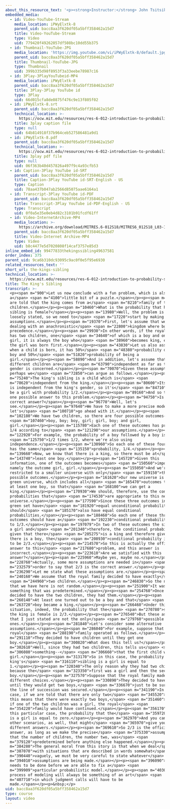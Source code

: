 ```yaml
---
about_this_resource_text: '<p><strong>Instructor:</strong> John Tsitsiklis</p>'
embedded_media:
  - id: Video-YouTube-Stream
    media_location: iPWyElxtk-8
    parent_uid: bacc8aa3f620df05a5bff358462a15d7
    title: Video-YouTube-Stream
    type: Video
    uid: 779420f49262057df508bc10dd55b375
  - id: Thumbnail-YouTube-JPG
    media_location: 'https://img.youtube.com/vi/iPWyElxtk-8/default.jpg'
    parent_uid: bacc8aa3f620df05a5bff358462a15d7
    title: Thumbnail-YouTube-JPG
    type: Thumbnail
    uid: 399b335d98f8953f3a33eebe78987c16
  - id: 3Play-3PlayYouTubeid-MP4
    media_location: iPWyElxtk-8
    parent_uid: bacc8aa3f620df05a5bff358462a15d7
    title: 3Play-3Play YouTube id
    type: 3Play
    uid: 66d015cfa8de0875f476c9e13f805f02
  - id: iPWyElxtk-8.srt
    parent_uid: bacc8aa3f620df05a5bff358462a15d7
    technical_location: >-
      https://ocw.mit.edu/resources/res-6-012-introduction-to-probability-spring-2018/part-i-the-fundamentals/the-kings-sibling/iPWyElxtk-8.srt
    title: 3play caption file
    type: null
    uid: 64b814918f37b964ceb527586481a9d1
  - id: iPWyElxtk-8.pdf
    parent_uid: bacc8aa3f620df05a5bff358462a15d7
    technical_location: >-
      https://ocw.mit.edu/resources/res-6-012-introduction-to-probability-spring-2018/part-i-the-fundamentals/the-kings-sibling/iPWyElxtk-8.pdf
    title: 3play pdf file
    type: null
    uid: 06f363b40d457826a497f9c4a93cfb53
  - id: Caption-3Play YouTube id-SRT
    parent_uid: bacc8aa3f620df05a5bff358462a15d7
    title: Caption-3Play YouTube id-SRT-English - US
    type: Caption
    uid: 78aa437b047ab2566d85075aae6164a1
  - id: Transcript-3Play YouTube id-PDF
    parent_uid: bacc8aa3f620df05a5bff358462a15d7
    title: Transcript-3Play YouTube id-PDF-English - US
    type: Transcript
    uid: 0f0a5e35e0eb4d82c3101b91fcdf61ff
  - id: Video-InternetArchive-MP4
    media_location: >-
      https://archive.org/download/MITRES.6-012S18/MITRES6_012S18_L03-10_300k.mp4
    parent_uid: bacc8aa3f620df05a5bff358462a15d7
    title: Video-Internet Archive-MP4
    type: Video
    uid: b8c4477e5d7020808f14caf3757e85d3
inline_embed_id: 99477833thekingssibling49637581
order_index: 375
parent_uid: 9ca6b310dc93095c9ac0f0e5f95e6930
related_resources_text: ''
short_url: the-kings-sibling
technical_location: >-
  https://ocw.mit.edu/resources/res-6-012-introduction-to-probability-spring-2018/part-i-the-fundamentals/the-kings-sibling
title: The King's Sibling
transcript: >-
  <p><span m="900">Let us now conclude with a fun problem, which is also
  a</span> <span m="4100">little bit of a puzzle.</span></p><p><span m="5970">We
  are told that the king comes from a</span> <span m="8210">family of two
  children.</span></p><p><span m="10460">What is the probability that his
  sibling is female?</span></p><p><span m="13980">Well, the problem is too
  loosely stated, so we need to</span> <span m="17220">start by making some
  assumptions.</span></p><p><span m="19370">First, let's assume that we're
  dealing with an anachronistic</span> <span m="22800">kingdom where boys have
  precedence.</span></p><p><span m="29930">In other words, if the royal family
  has two children, one</span> <span m="34640">of which is a boy and one is a
  girl, it is always the boy who</span> <span m="38960">becomes king, even if
  the girl was born first.</span></p><p><span m="43830">Let us also assume that
  when a child is born, it has 50%</span> <span m="48380">probability of being a
  boy and 50%</span> <span m="51820">probability of being a
  girl.</span></p><p><span m="58890">And in addition, let's assume that
  different children are</span> <span m="63790">independent as far as their
  gender is concerned.</span></p><p><span m="70070">Given these assumptions,
  perhaps we</span> <span m="72850">can argue as follows.</span></p><p><span
  m="75240">The king's sibling is a child which is</span> <span
  m="78620">independent from the king.</span></p><p><span m="80600">Its gender
  is independent from the king's gender, so it's</span> <span m="84710">going to
  be a girl with probability 1/2.</span></p><p><span m="89160">And so this is
  one possible answer to this problem.</span></p><p><span m="94750">Is this a
  correct answer?</span></p><p><span m="96770">Well, let's
  see.</span></p><p><span m="97640">We have to make a more precise model, so
  let's</span> <span m="100710">go ahead with it.</span></p><p><span
  m="102180">We have two children, so there are four possible outcomes--</span>
  <span m="107460">boy, boy; boy, girl; girl, boy; and girl,
  girl.</span></p><p><span m="115780">Each one of these outcomes has probability
  1/4 according to</span> <span m="121290">our assumptions.</span></p><p><span
  m="122920">For example, the probability of a boy followed by a boy is</span>
  <span m="125750">1/2 times 1/2, where we're also using
  independence.</span></p><p><span m="130960">So each one of these four outcomes
  has the same</span> <span m="135150">probability, 1/4.</span></p><p><span
  m="139660">Now, we know that there is a king, so there must be at</span> <span
  m="143740">least one boy.</span></p><p><span m="145720">Given this
  information, one of the outcomes becomes</span> <span m="150560">impossible,
  namely the outcome girl, girl.</span></p><p><span m="155050">And we're
  restricted to a smaller universe with only</span> <span m="159150">three
  possible outcomes.</span></p><p><span m="161620">Our new universe is this
  green universe, which includes all</span> <span m="165470">outcomes that have
  at least one boy, so that</span> <span m="168100">we can get a
  king.</span></p><p><span m="170930">We should, therefore, use the conditional
  probabilities that</span> <span m="174530">are appropriate to this new
  universe.</span></p><p><span m="177590">Since these three outcomes inside the
  green set have</span> <span m="181920">equal unconditional probabilities, they
  should</span> <span m="185170">also have equal conditional
  probabilities.</span></p><p><span m="188460">So each one of these three
  outcomes should have a</span> <span m="192230">conditional probability equal
  to 1/3.</span></p><p><span m="197079">In two of these outcomes the sibling is
  a girl and</span> <span m="201340">therefore, the conditional probability
  given that there</span> <span m="205275">is a king and therefore given that
  there is a boy, the</span> <span m="208930">conditional probability is going
  to be 2/3.</span></p><p><span m="214570">So this is actually the official
  answer to this</span> <span m="217680">problem, and this answer is
  incorrect.</span></p><p><span m="223610">Are we satisfied with this
  answer?</span></p><p><span m="225960">Maybe yes, maybe no.</span></p><p><span
  m="228760">Actually, some more assumptions are needed in</span> <span
  m="232579">order to say that 2/3 is the correct answer.</span></p><p><span
  m="236290">Let me state what these assumptions are.</span></p><p><span
  m="240160">We assume that the royal family decided to have exactly</span>
  <span m="244960">two children.</span></p><p><span m="246830">So the number two
  that we have here is not random.</span></p><p><span m="251900">It was
  something that was predetermined.</span></p><p><span m="254760">Once they
  decided to have the two children, they had them.</span></p><p><span
  m="260140">At least one turned out to be a boy and that</span> <span
  m="263720">boy became a king.</span></p><p><span m="266460">Under this
  situation, indeed, the probability that the</span> <span m="270780">sibling of
  the king is female is 2/3.</span></p><p><span m="276540">But these assumptions
  that I just stated are not the only</span> <span m="279760">possible
  ones.</span></p><p><span m="281840">Let's consider some alternative
  assumptions.</span></p><p><span m="286040">For example, suppose that the
  royal</span> <span m="288190">family operated as follows.</span></p><p><span
  m="291110">They decided to have children until they get one
  boy.</span></p><p><span m="300820">What does this tell us?</span></p><p><span
  m="302610">Well, since they had two children, this tells us</span> <span
  m="306080">something--</span> <span m="306660">that the first child was a
  girl.</span></p><p><span m="313170">So in this case, the probability that the
  king's</span> <span m="316110">sibling is a girl is equal to
  1.</span></p><p><span m="320340">The only reason why they had two children was
  because the</span> <span m="323350">first was a girl and then the second was a
  boy.</span></p><p><span m="327570">Suppose that the royal family made some
  different choices.</span></p><p><span m="330890">They decided to have children
  until they would get two boys,</span> <span m="336670">just to be sure that
  the line of succession was secured.</span></p><p><span m="341190">In this
  case, if we are told that there are only two</span> <span m="345520">children,
  this means that there were exactly two boys,</span> <span m="351460">because
  if one of the two children was a girl, the royal</span> <span
  m="354220">family would have continued.</span></p><p><span m="356170">So in
  this particular case, the probability that the</span> <span m="359720">sibling
  is a girl is equal to zero.</span></p><p><span m="362970">And you can think of
  other scenarios, as well, that might</span> <span m="365970">give you
  different answers.</span></p><p><span m="369610">So 2/3 is the official
  answer, as long as we make the precise</span> <span m="375330">assumptions
  that the number of children, the number two, was</span> <span
  m="379120">predetermined before anything else happened.</span></p><p><span
  m="384280">The general moral from this story is that when we deal</span> <span
  m="387070">with situations that are described in words somewhat</span> <span
  m="390440">vaguely, we must be very careful to state whatever</span> <span
  m="394010">assumptions are being made.</span></p><p><span m="396090">And that
  needs to be done before we are able to fix a</span> <span
  m="399909">particular probabilistic model.</span></p><p><span m="403050">This
  process of modeling will always be something of an art</span> <span
  m="407710">in which judgment calls will have to be
  made.</span></p><p>&nbsp;</p>
uid: bacc8aa3f620df05a5bff358462a15d7
type: course
layout: video
---
```

